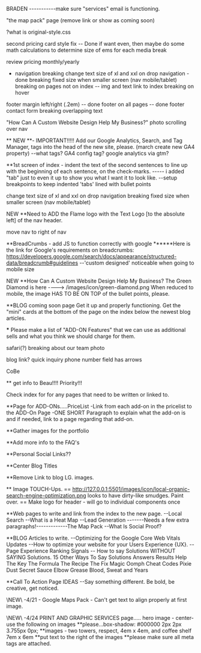 BRADEN
-----------make sure "services" email is functioning.

"the map pack" page (remove link or show as coming soon)

?what is original-style.css

second pricing card style fix -- Done
if want even, then maybe do some math calculations to determine size of ems for each media break

review pricing monthly/yearly

- navigation breaking
  change text size of xl and xxl on drop navigation - done
  breaking fixed size when smaller screen (nav mobile/tablet)
  breaking on pages not on index -- img and text
  link to index
  breaking on hover

footer margin left/right (.2em) -- done
footer on all pages -- done
footer contact form breaking overlapping text

"How Can A Custom Website Design Help My Business?" photo scrolling over nav

\*\* NEW \*\*- IMPORTANT!!!!!
Add our Google Analytics, Search, and Tag Manager, tags into the head of the new site, please. (march create new GA4 property)
--what tags? GA4 config tag?
google analytics via gtm?

\*\*1st screen of index - indent the text of the second sentences to line up with the
beginning of each sentence, on the check-marks. ----- i added "tab" just to even it up to show you what I want it to look like.
--setup breakpoints to keep indented 'tabs' lined with bullet points

change text size of xl and xxl on drop navigation
breaking fixed size when smaller screen (nav mobile/tablet)

NEW \*\*Need to ADD the Flame logo with the Text Logo [to the absolute left] of the nav header.

move nav to right of nav

\*\*BreadCrumbs - add JS to function correctly with google
**\*\***Here is the link for Google's requirements on breadcrumbs: https://developers.google.com/search/docs/appearance/structured-data/breadcrumb#guidelines
--'custom designed' noticeable when going to mobile size

NEW \*\*How Can A Custom Website Design Help My Business?
The Green Diamond is here ----> /images/icon/green-diamond.png
When reduced to mobile, the image HAS TO BE ON TOP of the bullet points, please.

\*\*BLOG
coming soon page
Get it up and properly functioning.
Get the "mini" cards at the bottom of the page on the index below the newest blog articles.

**\*** Please make a list of "ADD-ON Features" that we can use as additional sells and what you think we should charge for them.

safari(?) breaking about our team photo

blog link?
quick inquiry phone number field has arrows

CoBe

\*\* get info to Beau!!!! Priority!!!

Check index for <!---insertLink--> for any pages that need to be written or linked to.

\*\*Page for ADD-ONs.....PriceList
-Link from each add-on in the pricelist to the ADD-On Page
-ONE SHORT Paragraph to explain what the add-on is and if needed, link to a page regarding that add-on.

\*\*Gather images for the portfolio

\*\*Add more info to the FAQ's

\*\*Personal Social Links??

\*\*Center Blog Titles

\*\*Remove Link to blog LG. images.

\*\* Image TOUCH-Ups.
== http://127.0.0.1:5501/images/icon/local-organic-search-engine-optimization.png
looks to have dirty-like smudges. Paint over.
== Make logo for header - will go to individual components once

\*\*Web pages to write and link from the index to the new page.
--Local Search
--What is a Heat Map
--Lead Generation
-------Needs a few extra paragraphs!-------------The Map Pack
--What Is Social Proof?

\*\*BLOG Articles to write.
--Optimizing for the Google Core Web Vitals Updates
--How to optimize your website for your Users Experience {UX}.
--Page Experience Ranking Signals
-- How to say Solutions WITHOUT SAYING Solutions.
15 Other Ways To Say Solutions
Answers
Results
Help
The Key
The Formula
The Recipe
The Fix
Magic
Oomph
Cheat Codes
Pixie Dust
Secret Sauce
Elbow Grease
Blood, Sweat and Years

\*\*Call To Action Page IDEAS
--Say something different. Be bold, be creative, get noticed.

\\NEW\\ -4/21 - Google Maps Pack - Can't get text to align properly at first image.

\\NEW\\ -4/24
PRINT AND GRAPHIC SERVICES page..... hero image - center- use the following on images **please...box-shadow: #000000 2px 2px 3.755px 0px;
**images - two towers, respect, 4em x 4em, and coffee shelf 7em x 6em
**put text to the right of the images
**please make sure all meta tags are attached.
